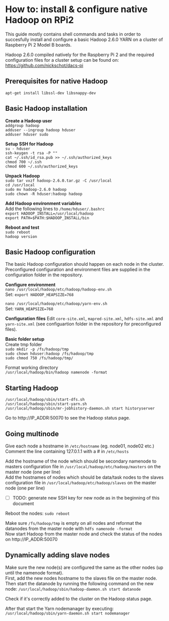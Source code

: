 # How to: install & configure native Hadoop on RPi2
This guide mostly contains shell commands and tasks in order to succesfully install and configure a basic Hadoop 2.6.0 YARN on a cluster of Raspberry Pi 2 Model B boards.

Hadoop 2.6.0 compiled natively for the Raspberry Pi 2 and the required configuration files for a cluster setup can be found on: https://github.com/nickschot/dacs-pi

## Prerequisites for native Hadoop
`apt-get install libssl-dev libsnappy-dev`

## Basic Hadoop installation
**Create a Hadoop user**  
`addgroup hadoop`  
`adduser --ingroup hadoop hduser`  
`adduser hduser sudo`  


**Setup SSH for Hadoop**  
`su - hduser`  
`ssh-keygen -t rsa -P ""`  
`cat ~/.ssh/id_rsa.pub >> ~/.ssh/authorized_keys`  
`chmod 700 ~/.ssh`  
`chmod 600 ~/.ssh/authorized_keys`  

**Unpack Hadoop**  
`sudo tar vxzf hadoop-2.6.0.tar.gz -C /usr/local`  
`cd /usr/local`  
`sudo mv hadoop-2.6.0 hadoop`  
`sudo chown -R hduser:hadoop hadoop`  

**Add Hadoop environment variables**  
Add the following lines to `/home/hduser/.bashrc`  
`export HADOOP_INSTALL=/usr/local/hadoop`  
`export PATH=$PATH:$HADOOP_INSTALL/bin`  

**Reboot and test**  
`sudo reboot`  
`hadoop version`  

## Basic Hadoop configuration
The basic Hadoop configuration should happen on each node in the cluster. Preconfigured configuration and environment files are supplied in the configuration folder in the repository.

**Configure environment**  
`nano /usr/local/hadoop/etc/hadoop/hadoop-env.sh`  
Set: `export HADOOP_HEAPSIZE=768`  

`nano /usr/local/hadoop/etc/hadoop/yarn-env.sh`  
Set: `YARN_HEAPSIZE=768`  

**Configuration files**
Edit `core-site.xml`, `mapred-site.xml`, `hdfs-site.xml` and `yarn-site.xml` (see configuartion folder in the repository for preconfigured files).

**Basic folder setup**  
Create tmp folder  
`sudo mkdir -p /fs/hadoop/tmp`  
`sudo chown hduser:hadoop /fs/hadoop/tmp`  
`sudo chmod 750 /fs/hadoop/tmp/`  

Format working directory  
`/usr/local/hadoop/bin/hadoop namenode -format`  
## Starting Hadoop
`/usr/local/hadoop/sbin/start-dfs.sh`  
`/usr/local/hadoop/sbin/start-yarn.sh`  
`/usr/local/hadoop/sbin/mr-jobhistory-daemon.sh start historyserver`  

Go to http://IP_ADDR:50070 to see the Hadoop status page.  

## Going multinode 
Give each node a hostname in `/etc/hostname` (eg. node01, node02 etc.)  
Comment the line containing 127.0.1.1 with a # in `/etc/hosts`  

Add the hostname of the node which should be secondary namenode to masters configuration file in `/usr/local/hadoop/etc/hadoop/masters` on the master node (one per line)  
Add the hostnames of nodes which should be data/task nodes to the slaves configuration file in `/usr/local/hadoop/etc/hadoop/slaves` on the master node (one per line)  

- [ ] TODO: generate new SSH key for new node as in the beginning of this document  

Reboot the nodes: `sudo reboot`  

Make sure `/fs/hadoop/tmp` is empty on all nodes and reformat the datanodes from the master node with `hdfs namenode -format`  
Now start Hadoop from the master node and check the status of the nodes on http://IP_ADDR:50070  

## Dynamically adding slave nodes
Make sure the new node(s) are configured the same as the other nodes (up until the namenode format).  
First, add the new nodes hostname to the slaves file on the master node. Then start the datanode by running the following command on the new node: `/usr/local/hadoop/sbin/hadoop-daemon.sh start datanode`  

Check if it's correctly added to the cluster on the Hadoop status page.  

After that start the Yarn nodemanager by executing: `/usr/local/hadoop/sbin/yarn-daemon.sh start nodemanager`  
